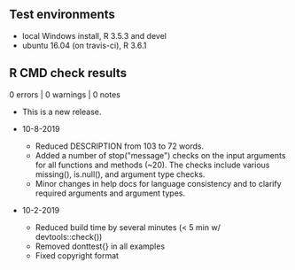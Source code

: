 ## Test environments

* local Windows install, R 3.5.3 and devel
* ubuntu 16.04 (on travis-ci), R 3.6.1

## R CMD check results

0 errors | 0 warnings | 0 notes

* This is a new release.

* 10-8-2019
    + Reduced DESCRIPTION from 103 to 72 words.
    + Added a number of stop("message") checks on the input arguments for all functions and 
    methods (~20). The checks include various missing(), is.null(), and argument type checks.
    + Minor changes in help docs for language consistency and to clarify required arguments and 
    argument types.

* 10-2-2019
    + Reduced build time by several minutes (< 5 min w/ devtools::check())
    + Removed donttest{} in all examples
    + Fixed copyright format
